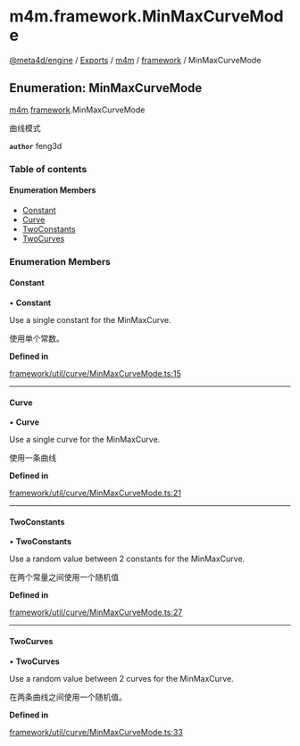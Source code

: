 # m4m.framework.MinMaxCurveMode

[@meta4d/engine](../) / [Exports](../modules/) / [m4m](../modules/m4m.md) / [framework](../modules/m4m.framework.md) / MinMaxCurveMode

## Enumeration: MinMaxCurveMode

[m4m](../modules/m4m.md).[framework](../modules/m4m.framework.md).MinMaxCurveMode

曲线模式

**`author`** feng3d

### Table of contents

#### Enumeration Members

* [Constant](m4m.framework.MinMaxCurveMode.md#constant)
* [Curve](m4m.framework.MinMaxCurveMode.md#curve)
* [TwoConstants](m4m.framework.MinMaxCurveMode.md#twoconstants)
* [TwoCurves](m4m.framework.MinMaxCurveMode.md#twocurves)

### Enumeration Members

#### Constant

• **Constant**

Use a single constant for the MinMaxCurve.

使用单个常数。

**Defined in**

[framework/util/curve/MinMaxCurveMode.ts:15](https://github.com/meta4d-me/meta4d-engine/blob/cf6bfe6/src/framework/util/curve/MinMaxCurveMode.ts#L15)

***

#### Curve

• **Curve**

Use a single curve for the MinMaxCurve.

使用一条曲线

**Defined in**

[framework/util/curve/MinMaxCurveMode.ts:21](https://github.com/meta4d-me/meta4d-engine/blob/cf6bfe6/src/framework/util/curve/MinMaxCurveMode.ts#L21)

***

#### TwoConstants

• **TwoConstants**

Use a random value between 2 constants for the MinMaxCurve.

在两个常量之间使用一个随机值

**Defined in**

[framework/util/curve/MinMaxCurveMode.ts:27](https://github.com/meta4d-me/meta4d-engine/blob/cf6bfe6/src/framework/util/curve/MinMaxCurveMode.ts#L27)

***

#### TwoCurves

• **TwoCurves**

Use a random value between 2 curves for the MinMaxCurve.

在两条曲线之间使用一个随机值。

**Defined in**

[framework/util/curve/MinMaxCurveMode.ts:33](https://github.com/meta4d-me/meta4d-engine/blob/cf6bfe6/src/framework/util/curve/MinMaxCurveMode.ts#L33)
